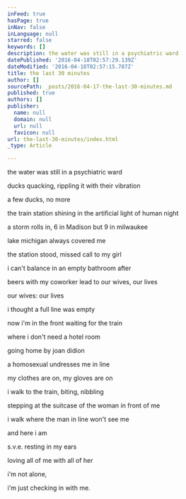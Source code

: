 ```yaml
---
inFeed: true
hasPage: true
inNav: false
inLanguage: null
starred: false
keywords: []
description: the water was still in a psychiatric ward
datePublished: '2016-04-18T02:57:29.139Z'
dateModified: '2016-04-18T02:57:15.787Z'
title: the last 30 minutes
author: []
sourcePath: _posts/2016-04-17-the-last-30-minutes.md
published: true
authors: []
publisher:
  name: null
  domain: null
  url: null
  favicon: null
url: the-last-30-minutes/index.html
_type: Article

---
```

the water was still in a psychiatric ward

ducks quacking, rippling it with their vibration

a few ducks, no more

the train station shining in the artificial light of human night

a storm rolls in, 6 in Madison but 9 in milwaukee

lake michigan always covered me

the station stood, missed call to my girl

i can't balance in an empty bathroom after

beers with my coworker lead to our wives, our lives

our wives: our lives

i thought a full line was empty

now i'm in the front waiting for the train

where i don't need a hotel room

going home by joan didion

a homosexual undresses me in line

my clothes are on, my gloves are on

i walk to the train, biting, nibbling

stepping at the suitcase of the woman in front of me

i walk where the man in line won't see me

and here i am

s.v.e. resting in my ears

loving all of me with all of her

i'm not alone,

i'm just checking in with me.